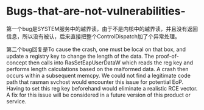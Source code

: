 # Bugs-that-are-not-vulnerabilities-

第一个bug是SYSTEM服务中的越界读，由于不是内核中的越界读，并且没有返回信息，所以没有被认，后来直接把整个ControlDispatch加了个异常处理。    

第二个bug回复是To cause the crash, one must be local on that box, and update a registry key to change the length of the data. The proof-of-concept then calls into RasSetEapUserDataW which reads the reg key and performs length calculations based on the malformed data. A crash then occurs within a subsequent memcpy. We could not find a legitimate code path that rasman svchost would encounter this issue for potential EoP. Having to set this reg key beforehand would eliminate a realistic RCE vector.  A fix for this issue will be considered in a future version of this product or service.
